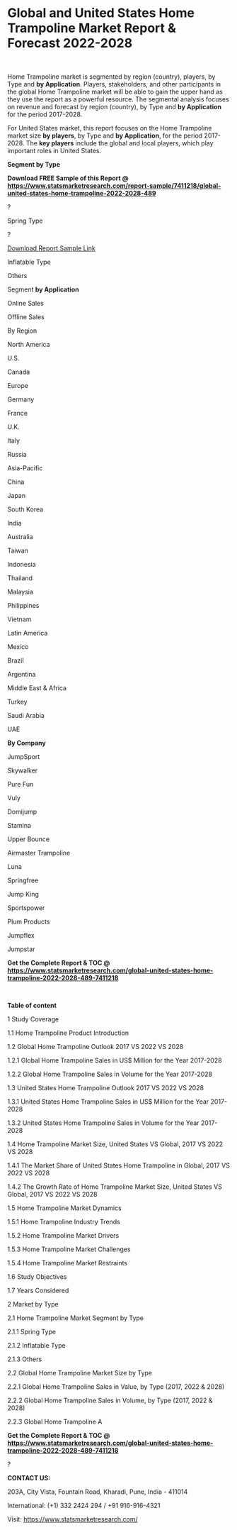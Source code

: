 <h1>Global and United States Home Trampoline Market Report & Forecast 2022-2028</h1><br/><p>Home Trampoline market is segmented by region (country), players, by Type and <strong>by Application</strong>. Players, stakeholders, and other participants in the global Home Trampoline market will be able to gain the upper hand as they use the report as a powerful resource. The segmental analysis focuses on revenue and forecast by region (country), by Type and <strong>by Application</strong> for the period 2017-2028.</p>
 
 
 
 <p>For United States market, this report focuses on the Home Trampoline market size <strong>by players</strong>, by Type and <strong>by Application</strong>, for the period 2017-2028. The <strong>key players</strong> include the global and local players, which play important roles in United States.</p>
 
 
 
 <p><strong>Segment by Type</strong></p>
 
 
 
 <div><b>Download FREE Sample of this Report @ <a href="https://www.statsmarketresearch.com/download-free-sample/7411218/global-united-states-home-trampoline-2022-2028-489">https://www.statsmarketresearch.com/report-sample/7411218/global-united-states-home-trampoline-2022-2028-489</a></b></div>
 
 
 
 <p>? </p>
 
 
 
 <p>Spring Type</p>
 
 
 
 <p>? </p>
 
 
 
 <p><a href="https://www.statsmarketresearch.com/download-free-sample/7411218/global-united-states-home-trampoline-2022-2028-489">Download Report Sample Link</a></p>
 
 
 
 <p>Inflatable Type</p>
 
 
 
 <p>Others</p>
 
 
 
 <p>Segment <strong>by Application</strong></p>
 
 
 
 <p>Online Sales</p>
 
 
 
 <p>Offline Sales</p>
 
 
 
 <p>By Region</p>
 
 
 
 <p>North America</p>
 
 
 
 <p>U.S.</p>
 
 
 
 <p>Canada</p>
 
 
 
 <p>Europe</p>
 
 
 
 <p>Germany</p>
 
 
 
 <p>France</p>
 
 
 
 <p>U.K.</p>
 
 
 
 <p>Italy</p>
 
 
 
 <p>Russia</p>
 
 
 
 <p>Asia-Pacific</p>
 
 
 
 <p>China</p>
 
 
 
 <p>Japan</p>
 
 
 
 <p>South Korea</p>
 
 
 
 <p>India</p>
 
 
 
 <p>Australia</p>
 
 
 
 <p>Taiwan</p>
 
 
 
 <p>Indonesia</p>
 
 
 
 <p>Thailand</p>
 
 
 
 <p>Malaysia</p>
 
 
 
 <p>Philippines</p>
 
 
 
 <p>Vietnam</p>
 
 
 
 <p>Latin America</p>
 
 
 
 <p>Mexico</p>
 
 
 
 <p>Brazil</p>
 
 
 
 <p>Argentina</p>
 
 
 
 <p>Middle East & Africa</p>
 
 
 
 <p>Turkey</p>
 
 
 
 <p>Saudi Arabia</p>
 
 
 
 <p>UAE</p>
 
 
 
 <p><strong>By Company</strong></p>
 
 
 
 <p>JumpSport</p>
 
 
 
 <p>Skywalker</p>
 
 
 
 <p>Pure Fun</p>
 
 
 
 <p>Vuly</p>
 
 
 
 <p>Domijump</p>
 
 
 
 <p>Stamina</p>
 
 
 
 <p>Upper Bounce</p>
 
 
 
 <p>Airmaster Trampoline</p>
 
 
 
 <p>Luna</p>
 
 
 
 <p>Springfree</p>
 
 
 
 <p>Jump King</p>
 
 
 
 <p>Sportspower</p>
 
 
 
 <p>Plum Products</p>
 
 
 
 <p>Jumpflex</p>
 
 
 
 <p>Jumpstar</p>
 
 
 
 <div><b>Get the Complete Report & TOC @ <a href="https://www.statsmarketresearch.com/global-united-states-home-trampoline-2022-2028-489-7411218">https://www.statsmarketresearch.com/global-united-states-home-trampoline-2022-2028-489-7411218</a></b></div>
 
 
 
 <p><br />
 
 <b>Table of content</b></p>
 
 
 
 <p>1 Study Coverage<br />
 
 1.1 Home Trampoline Product Introduction<br />
 
 1.2 Global Home Trampoline Outlook 2017 VS 2022 VS 2028<br />
 
 1.2.1 Global Home Trampoline Sales in US$ Million for the Year 2017-2028<br />
 
 1.2.2 Global Home Trampoline Sales in Volume for the Year 2017-2028<br />
 
 1.3 United States Home Trampoline Outlook 2017 VS 2022 VS 2028<br />
 
 1.3.1 United States Home Trampoline Sales in US$ Million for the Year 2017-2028<br />
 
 1.3.2 United States Home Trampoline Sales in Volume for the Year 2017-2028<br />
 
 1.4 Home Trampoline Market Size, United States VS Global, 2017 VS 2022 VS 2028<br />
 
 1.4.1 The Market Share of United States Home Trampoline in Global, 2017 VS 2022 VS 2028<br />
 
 1.4.2 The Growth Rate of Home Trampoline Market Size, United States VS Global, 2017 VS 2022 VS 2028<br />
 
 1.5 Home Trampoline Market Dynamics<br />
 
 1.5.1 Home Trampoline Industry Trends<br />
 
 1.5.2 Home Trampoline Market Drivers<br />
 
 1.5.3 Home Trampoline Market Challenges<br />
 
 1.5.4 Home Trampoline Market Restraints<br />
 
 1.6 Study Objectives<br />
 
 1.7 Years Considered<br />
 
 2 Market by Type<br />
 
 2.1 Home Trampoline Market Segment by Type<br />
 
 2.1.1 Spring Type<br />
 
 2.1.2 Inflatable Type<br />
 
 2.1.3 Others<br />
 
 2.2 Global Home Trampoline Market Size by Type<br />
 
 2.2.1 Global Home Trampoline Sales in Value, by Type (2017, 2022 & 2028)<br />
 
 2.2.2 Global Home Trampoline Sales in Volume, by Type (2017, 2022 & 2028)<br />
 
 2.2.3 Global Home Trampoline A</p>
 
 
 
 <div><b>Get the Complete Report & TOC @ <a href="https://www.statsmarketresearch.com/global-united-states-home-trampoline-2022-2028-489-7411218">https://www.statsmarketresearch.com/global-united-states-home-trampoline-2022-2028-489-7411218</a></b></div>
 
 
 
 <p>? </p>
 
 
 
 <p><b>CONTACT US:</b><br />
 
 203A, City Vista, Fountain Road, Kharadi, Pune, India - 411014<br />
 
 International: (+1) 332 2424 294 / +91 916-916-4321<br />
 
 Visit: <a href="https://www.statsmarketresearch.com/">https://www.statsmarketresearch.com/</a></p>